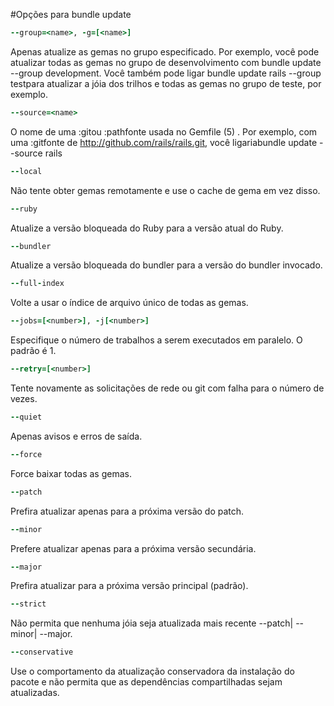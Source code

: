 #Opções para bundle update

```ruby
--group=<name>, -g=[<name>]
```

Apenas atualize as gemas no grupo especificado. Por exemplo, você pode atualizar todas as gemas no grupo de desenvolvimento com bundle update --group development. Você também pode ligar bundle update rails --group testpara atualizar a jóia dos trilhos e todas as gemas no grupo de teste, por exemplo.

```ruby
--source=<name>
```

O nome de uma :gitou :pathfonte usada no Gemfile (5) . Por exemplo, com uma :gitfonte de http://github.com/rails/rails.git, você ligariabundle update --source rails

```ruby
--local
```

Não tente obter gemas remotamente e use o cache de gema em vez disso.

```ruby
--ruby
```

Atualize a versão bloqueada do Ruby para a versão atual do Ruby.

```ruby
--bundler
```

Atualize a versão bloqueada do bundler para a versão do bundler invocado.

```ruby
--full-index
```

Volte a usar o índice de arquivo único de todas as gemas.

```ruby
--jobs=[<number>], -j[<number>]
```

Especifique o número de trabalhos a serem executados em paralelo. O padrão é 1.

```ruby
--retry=[<number>]
```

Tente novamente as solicitações de rede ou git com falha para o número de vezes.

```ruby
--quiet
```

Apenas avisos e erros de saída.

```ruby
--force
```

Force baixar todas as gemas.

```ruby
--patch
```

Prefira atualizar apenas para a próxima versão do patch.

```ruby
--minor
```

Prefere atualizar apenas para a próxima versão secundária.

```ruby
--major
```

Prefira atualizar para a próxima versão principal (padrão).

```ruby
--strict
```

Não permita que nenhuma jóia seja atualizada mais recente --patch| --minor| --major.

```ruby
--conservative
```

Use o comportamento da atualização conservadora da instalação do pacote e não permita que as dependências compartilhadas sejam atualizadas.
